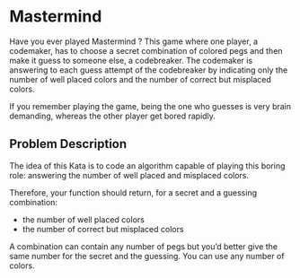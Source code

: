 # Mastermind

Have you ever played Mastermind ? This game where one player, a codemaker, has to choose a secret combination of colored pegs and then make it guess to someone else, a codebreaker. The codemaker is answering to each guess attempt of the codebreaker by indicating only the number of well placed colors and the number of correct but misplaced colors.

If you remember playing the game, being the one who guesses is very brain demanding, whereas the other player get bored rapidly.

## Problem Description
The idea of this Kata is to code an algorithm capable of playing this boring role: answering the number of well placed and misplaced colors.

Therefore, your function should return, for a secret and a guessing combination:

- the number of well placed colors
- the number of correct but misplaced colors

A combination can contain any number of pegs but you’d better give the same number for the secret and the guessing. You can use any number of colors.
